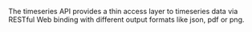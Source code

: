 

The timeseries API provides a thin access layer to timeseries data via RESTful Web binding with different output formats like json, pdf or png.